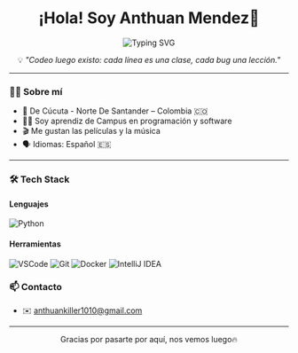 <h1 align="center">¡Hola! Soy Anthuan Mendez👋</h1>

<p align="center">
  <img src="https://readme-typing-svg.herokuapp.com?font=Fira+Code&duration=3500&pause=1000&color=00F7FF&center=true&vCenter=true&width=480&lines=Aprendiz+de+Programación+%F0%9F%92%BB;Explorando+el+mundo+del+Software+%F0%9F%93%90;Me+gusta+ver+películas+%F0%9F%8E%A5+y+hacer+deporte+%F0%9F%8F%8B%EF%B8%8F;Creando+y+aprendiendo+cada+d%C3%ADa+%F0%9F%A7%93;Nunca+dejando+de+mejorar+%F0%9F%92%AA" alt="Typing SVG" />

</p>

<p align="center">💡 <em>"Codeo luego existo: cada línea es una clase, cada bug una lección."</em></p>

---

### 🧑‍💻 Sobre mí

- 📍 De Cúcuta - Norte De Santander – Colombia 🇨🇴  
- 👨‍🎓 Soy aprendiz de Campus en programación y software  
- 🎬 Me gustan las películas y la música  
- 🗣️ Idiomas: Español 🇪🇸 

---

### 🛠️ Tech Stack

#### Lenguajes  
![Python](https://img.shields.io/badge/Python-3776AB?style=flat&logo=python&logoColor=white)

#### Herramientas  
![VSCode](https://img.shields.io/badge/VS_Code-007ACC?style=flat&logo=visual-studio-code&logoColor=white)
![Git](https://img.shields.io/badge/Git-F05032?style=flat&logo=git&logoColor=white)
![Docker](https://img.shields.io/badge/Docker-2496ED?style=flat&logo=docker&logoColor=white)
![IntelliJ IDEA](https://img.shields.io/badge/IntelliJ_IDEA-000000?style=flat&logo=intellij-idea&logoColor=white)


### 📫 Contacto

- ✉️ anthuankiller1010@gmail.com 

---

<p align="center">Gracias por pasarte por aquí, nos vemos luego🔥
